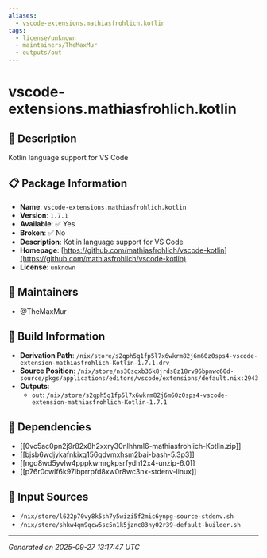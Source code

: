 ```yaml
---
aliases:
  - vscode-extensions.mathiasfrohlich.kotlin
tags:
  - license/unknown
  - maintainers/TheMaxMur
  - outputs/out
---
```


# vscode-extensions.mathiasfrohlich.kotlin

## 📝 Description

Kotlin language support for VS Code

## 📋 Package Information

- **Name**: `vscode-extensions.mathiasfrohlich.kotlin`
- **Version**: `1.7.1`
- **Available**: ✅ Yes
- **Broken**: ✅ No
- **Description**: Kotlin language support for VS Code
- **Homepage**: [https://github.com/mathiasfrohlich/vscode-kotlin](https://github.com/mathiasfrohlich/vscode-kotlin)
- **License**: `unknown`
## 👥 Maintainers

- @TheMaxMur


## 🔧 Build Information

- **Derivation Path**: `/nix/store/s2qph5q1fp5l7x6wkrm82j6m60z0sps4-vscode-extension-mathiasfrohlich-Kotlin-1.7.1.drv`
- **Source Position**: `/nix/store/ns30sqxb36k8jrds8z18rv96bpnwc60d-source/pkgs/applications/editors/vscode/extensions/default.nix:2943`
- **Outputs**:
  - `out`:  `/nix/store/s2qph5q1fp5l7x6wkrm82j6m60z0sps4-vscode-extension-mathiasfrohlich-Kotlin-1.7.1`

## 🔗 Dependencies

- [[0vc5ac0pn2j9r82x8h2xxry30nlhhml6-mathiasfrohlich-Kotlin.zip]]
- [[bjsb6wdjykafnkixq156qdvmxhsm2bai-bash-5.3p3]]
- [[ngq8wd5yvlw4pppkwmrgkpsrfydh12x4-unzip-6.0]]
- [[p76r0cwlf6k97ibprrpfd8xw0r8wc3nx-stdenv-linux]]

## 📁 Input Sources

- `/nix/store/l622p70vy8k5sh7y5wizi5f2mic6ynpg-source-stdenv.sh`
- `/nix/store/shkw4qm9qcw5sc5n1k5jznc83ny02r39-default-builder.sh`

---
*Generated on 2025-09-27 13:17:47 UTC*
